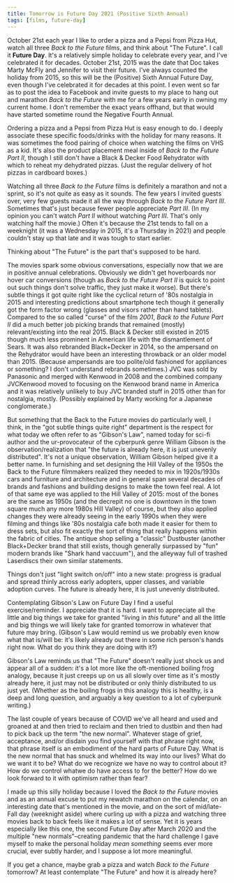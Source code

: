 ```yaml
---
title: Tomorrow is Future Day 2021 (Positive Sixth Annual)
tags: [films, future-day]
---
```


October 21st each year I like to order a pizza and a Pepsi from
Pizza Hut, watch all three _Back to the Future_ films, and think about
"The Future". I call it **Future Day**. It's a relatively simple holiday
to celebrate every year, and I've celebrated it for decades. October
21st, 2015 was the date that Doc takes Marty McFly and Jennifer to
visit their future. I've always counted the holiday from 2015, so this
will be the (Positive) Sixth Annual Future Day, even though I've celebrated it
for decades at this point. I even went so far as to post the idea to
Facebook and invite guests to my place to hang out and marathon
_Back to the Future_ with me for a few years early in owning my current
home. I don't remember the exact years offhand, but that would have
started sometime round the Negative Fourth Annual.

Ordering a pizza and a Pepsi from Pizza Hut is easy enough to do. I
deeply associate these specific foods/drinks with the holiday for many
reasons. It was sometimes the food pairing of choice when watching the
films on VHS as a kid. It's also the product placement meal inside of
_Back to the Future Part II_, though I still don't have a
Black & Decker Food Rehydrator with which to reheat my dehydrated pizzas.
(Just the regular delivery of hot pizzas in cardboard boxes.)

Watching all three _Back to the Future_ films is definitely a marathon
and not a sprint, so it's not quite as easy as it sounds. The few years I invited
guests over, very few guests made it all the way through
_Back to the Future Part III_. Sometimes that's just because fewer people
appreciate _Part III_. (In my opinion you can't watch _Part II_
without watching _Part III_. That's only watching half the movie.)
Often it's because the 21st tends to fall on a weeknight (it was a
Wednesday in 2015, it's a Thursday in 2021) and people couldn't stay
up that late and it was tough to start earlier.

Thinking about "The Future" is the part that's supposed to be hard.

The movies spark some obvious conversations, especially now that we
are in positive annual celebrations. Obviously we didn't get
hoverboards nor hover car conversions (though as
_Back to the Future Part II_ is quick to point out such things don't solve traffic, they
just make it worse). But there's subtle things it got quite right like
the cyclical return of '80s nostalgia in 2015 and interesting
predictions about smartphone tech though it generally got the form
factor wrong (glasses and visors rather than hand tablets). Compared
to the so called "curse" of the film _2001_,
_Back to the Future Part II_ did a much better job picking brands that remained (mostly)
relevant/existing into the real 2015. Black & Decker still existed in
2015 though much less prominent in American life with the
dismantlement of Sears. It was also rebranded Black+Decker in 2014,
so the ampersand on the Rehydrator would have been an interesting throwback
or an older model than 2015. (Because ampersands are too polite/old fashioned
for appliances or something? I don't understand rebrands sometimes.)
JVC was sold by Panasonic and merged with Kenwood in 2008 and the combined company
JVCKenwood moved to focusing on the Kenwood brand name in America and
it was relatively unlikely to buy JVC branded stuff in 2015 other than
for nostalgia, mostly. (Possibly explained by Marty working for a
Japanese conglomerate.)

But something that the Back to the Future movies do particularly well,
I think, in the "got subtle things quite right" department is the
respect for what today we often refer to as "Gibson's Law", named
today for sci-fi author and the ur-provocateur of the cyberpunk genre
William Gibson is the observation/realization that "the future is
already here, it is just unevenly distributed". It's not a unique
observation, William Gibson helped give it a better name. In
furnishing and set designing the Hill Valley of the 1950s the Back to
the Future filmmakers realized they needed to mix in 1920s/1930s cars
and furniture and architecture and in general span several decades of
brands and fashions and building designs to make the town feel real. A
lot of that same eye was applied to the Hill Valley of 2015: most of
the bones are the same as 1950s (and the decrepit no one is downtown
in the town square much any more 1980s Hill Valley) of course, but
they also applied changes they were already seeing in the early 1990s
when they were filming and things like '80s nostalgia cafe both made
it easier for them to dress sets, but also fit exactly the sort of
thing that really happens within the fabric of cities. The antique
shop selling a "classic" Dustbuster (another Black+Decker brand that still exists,
though generally surpassed by "fun" modern brands like "Shark hand vaccuum"),
and the alleyway full of trashed Laserdiscs their own similar
statements.

Things don't just "light switch on/off" into a new state: progress is
gradual and spread thinly across early adopters, upper classes, and variable adoption
curves. The future is already here, it is just unevenly distributed.

Contemplating Gibson's Law on Future Day I find a useful
exercise/reminder. I appreciate that it is hard. I want to appreciate
all the little and big things we take for granted "living in
_this_ future" and all the little and big things we will likely take for
granted tomorrow in whatever that future may bring. (Gibson's Law
would remind us we probably even know what that is/will be: it's
likely already out there in some rich person's hands right now. What
do you think they are doing with it?)

Gibson's Law reminds us that "The Future" doesn't really just shock us and
appear all of a sudden: it's a lot more
like the oft-mentioned boiling frog analogy, because it just creeps up
on us all slowly over time as it's mostly already here, it just may
not be distributed or only thinly distributed to us just yet. (Whether
as the boiling frogs in this analogy this is healthy, is a deep and
long question, and arguably a key question to a lot of cyberpunk
writing.)

The last couple of years because of COVID we've all heard and used and
groaned at and then tried to reclaim and then tried to dustbin and
then had to pick back up the term "the new normal". Whatever stage of
grief, acceptance, and/or disdain you find yourself with that phrase right
now, that phrase itself is an embodiment of the hard parts of Future
Day. What is the new normal that has snuck and whelmed its way into our lives?
What do we want it to be? What do we recognize we have no way to control
about it? How do we control whatwe do have access to for the better? How
do we look forward to it with optimism rather than fear?

I made up this silly holiday because I loved the _Back to the Future_
movies and as an annual excuse to put my rewatch marathon on the
calendar, on an interesting date that's mentioned in the movie, and on
the sort of mid/late-Fall day (weeknight aside) where curling up with
a pizza and watching three movies back to back feels like it makes a
lot of sense. Yet it is years especially like this one, the second
Future Day after March 2020 and the multiple "new normals"–creating
pandemic that the hard challenge I gave myself to make the personal
holiday _mean something_ seems ever more crucial, ever subtly harder,
and I suppose a lot more meaningful.

If you get a chance, maybe grab a pizza and watch _Back to the Future_
tomorrow? At least contemplate "The Future" and how it is already here?
